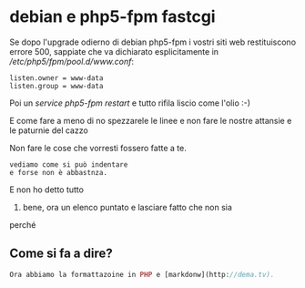 # debian e php5-fpm fastcgi

Se dopo l'upgrade odierno di debian php5-fpm i vostri siti web restituiscono errore 500, sappiate che va dichiarato esplicitamente in _/etc/php5/fpm/pool.d/www.conf_:
 
    listen.owner = www-data
    listen.group = www-data

Poi un _service php5-fpm restart_ e tutto rifila liscio come l'olio :-)﻿

E come fare a meno di no spezzarele le linee e non fare le nostre attansie e le paturnie del cazzo 

Non fare le cose che vorresti fossero fatte a te. 

    vediamo come si può indentare
    e forse non è abbastnza. 
E non ho detto tutto 

1. bene, ora un elenco puntato 
  e lasciare fatto 
  che non sia 

  perché 

## Come si fa a dire?       

```php
Ora abbiamo la formattazoine in PHP e [markdonw](http://dema.tv). 

